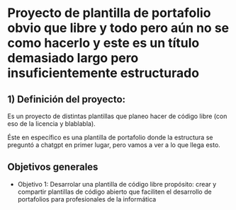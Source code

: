 <h1> Proyecto de plantilla de portafolio obvio que libre y todo pero aún no se como hacerlo y este es un título demasiado largo pero insuficientemente estructurado </h1>

<h2> 1) Definición del proyecto: 
</h2>

Es un proyecto de distintas plantillas que planeo hacer de código libre (con eso de la licencia y blablabla).

Éste en específico es una plantilla de portafolio donde la estructura se preguntó a chatgpt en primer lugar, pero vamos a ver a lo que llega esto.

<h2> Objetivos generales </h2>
<ul>

<li> Objetivo 1: Desarrolar una plantilla de código libre
        propósito: crear y compartir plantillas de código abierto que faciliten el desarrollo de portafolios para profesionales de la informática
</li>

<ul/>
